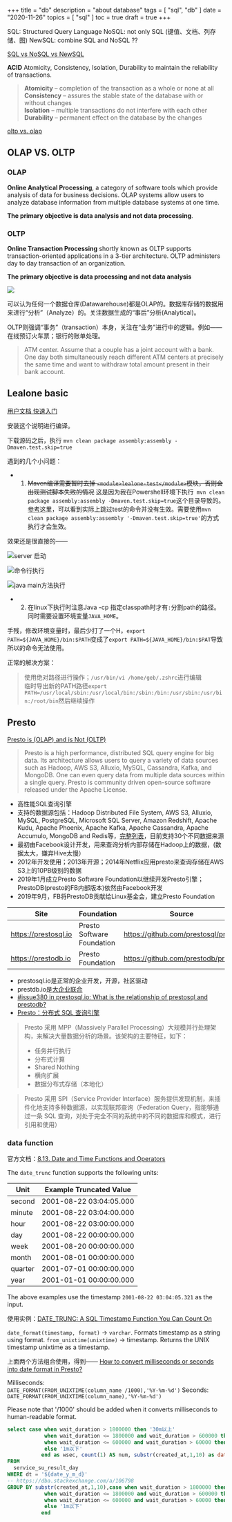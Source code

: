 +++
title = "db"
description = "about database"
tags = [
    "sql",
    "db"
]
date = "2020-11-26"
topics = [
    "sql"
]
toc = true
draft = true
+++

SQL: Structured Query Language
NoSQL: not only SQL (键值、文档、列存储、图)
NewSQL: combine SQL and NoSQL ??

[SQL vs NoSQL vs NewSQL](https://www.xenonstack.com/blog/sql-vs-nosql-vs-newsql)

**ACID**  Atomicity, Consistency, Isolation, Durability to maintain the reliability of transactions.   
>**Atomicity** – completion of the transaction as a whole or none at all   
>**Consistency** – assures the stable state of the database with or without changes  
>**Isolation** – multiple transactions do not interfere with each other  
>**Durability** – permanent effect on the database by the changes  

[oltp vs. olap](https://www.guru99.com/oltp-vs-olap.html)

## OLAP VS. OLTP

### OLAP
**Online Analytical Processing**, a category of software tools which provide analysis of data for business decisions. OLAP systems allow users to analyze database information from multiple database systems at one time.

**The primary objective is data analysis and not data processing**.

### OLTP
**Online Transaction Processing** shortly known as OLTP supports transaction-oriented applications in a 3-tier architecture. OLTP administers day to day transaction of an organization.

**The primary objective is data processing and not data analysis**

![](https://upload-images.jianshu.io/upload_images/3296949-667b7d275ee82eba.png?imageMogr2/auto-orient/strip%7CimageView2/2/w/1240)

可以认为任何一个数据仓库(Datawarehouse)都是OLAP的。数据库存储的数据用来进行“分析”（Analyze）的。关注数据生成的“事后”分析(Analytical)。

OLTP则强调“事务”（transaction）本身，关注在“业务”进行中的逻辑。例如——在线预订火车票；银行的账单处理。

>ATM center. Assume that a couple has a joint account with a bank. One day both simultaneously reach different ATM centers at precisely the same time and want to withdraw total amount present in their bank account.

## Lealone basic

[用户文档 快速入门](https://github.com/lealone/Lealone-Docs/blob/master/%E5%BA%94%E7%94%A8%E6%96%87%E6%A1%A3/%E7%94%A8%E6%88%B7%E6%96%87%E6%A1%A3.md)

安装这个说明进行编译。

下载源码之后，执行 `mvn clean package assembly:assembly -Dmaven.test.skip=true` 


遇到的几个小问题：

- 1. ~~Maven编译需要暂时去掉 `<module>lealone-test</module>`模块，否则会出现测试脚本失败的情况~~
这是因为我在Powershell环境下执行` mvn clean package assembly:assembly -Dmaven.test.skip=true`这个目录导致的。[参考](https://stackoverflow.com/a/6351739/1087122)这里，可以看到实际上跳过test的命令并没有生效。需要使用`mvn clean package assembly:assembly '-Dmaven.test.skip=true'`的方式执行才会生效。

效果还是很直接的——

![server 启动](https://upload-images.jianshu.io/upload_images/3296949-969f1fe012b279e6.png?imageMogr2/auto-orient/strip%7CimageView2/2/w/1240)

![命令行执行](https://upload-images.jianshu.io/upload_images/3296949-47e28bebab8e205e.png?imageMogr2/auto-orient/strip%7CimageView2/2/w/1240)

![java main方法执行](https://upload-images.jianshu.io/upload_images/3296949-f4cc8a6aa7732925.png?imageMogr2/auto-orient/strip%7CimageView2/2/w/1240)

- 2. 在linux下执行时注意Java -cp 指定classpath时才有`:`分割path的路径。同时需要设置环境变量`JAVA_HOME`。

手残，修改环境变量时，最后少打了一个H，`export PATH=${JAVA_HOME}/bin:$PATH`变成了`export PATH=${JAVA_HOME}/bin:$PAT`导致所以的命令无法使用。

正常的解决方案：

> 使用绝对路径进行操作；`/usr/bin/vi /home/geb/.zshrc`进行编辑  
>临时导出新的PATH路径`export PATH=/usr/local/sbin:/usr/local/bin:/sbin:/bin:/usr/sbin:/usr/bin:/root/bin`然后继续操作

## Presto

[Presto is (OLAP) and is Not (OLTP)](https://prestosql.io/docs/current/overview/use-cases.html)

>Presto is a high performance, distributed SQL query engine for big data. Its architecture allows users to query a variety of data sources such as Hadoop, AWS S3, Alluxio, MySQL, Cassandra, Kafka, and MongoDB. One can even query data from multiple data sources within a single query. Presto is community driven open-source software released under the Apache License.

- 高性能SQL查询引擎
- 支持的数据源包括：Hadoop Distributed File System, AWS S3, Alluxio, MySQL, PostgreSQL, Microsoft SQL Server, Amazon Redshift, Apache Kudu, Apache Phoenix, Apache Kafka, Apache Cassandra, Apache Accumulo, MongoDB and Redis等，[完整列表](https://prestosql.io/docs/current/connector.html)，目前支持30个不同数据来源
- 最初由Facebook设计开发，用来查询分析内部存储在Hadoop上的数据，(数据太大，嫌弃Hive太慢）
- 2012年开发使用；2013年开源；2014年Netflix应用presto来查询存储在AWS S3上的10PB级别的数据
- 2019年1月成立Presto Software Foundation以继续开发Presto引擎；PrestoDB(presto的FB内部版本)依然由Facebook开发
- 2019年9月，FB将PrestoDB贡献给Linux基金会，建立Presto Foundation

| Site | Foundation | Source | 
| --- | --- | --- | 
|https://prestosql.io|Presto Software Foundation|https://github.com/prestosql/presto|
|https://prestodb.io|Presto Foundation|https://github.com/prestodb/presto|

- prestosql.io是正常的企业开发，开源，社区驱动
- prestdb.io是[大企业联合](https://www.linuxfoundation.org/press-release/2019/09/facebook-uber-twitter-and-alibaba-form-presto-foundation-to-tackle-distributed-data-processing-at-scale/)
- [#issue380 in prestosql.io: What is the relationship of prestosql and prestodb?](https://github.com/prestosql/presto/issues/380)
- [Presto：分布式 SQL 查询引擎](https://yuzhouwan.com/posts/200906)

>Presto 采用 MPP（Massively Parallel Processing）大规模并行处理架构，来解决大量数据分析的场景。该架构的主要特征，如下：
>
>- 任务并行执行  
>- 分布式计算
>- Shared Nothing
>- 横向扩展
>- 数据分布式存储（本地化）

>Presto 采用 SPI（Service Provider Interface）服务提供发现机制，来插件化地支持多种数据源，以实现联邦查询（Federation Query，指能够通过一条 SQL 查询，对处于完全不同的系统中的不同的数据库和模式，进行引用和使用）

### data function

官方文档：[8.13. Date and Time Functions and Operators](https://prestodb.io/docs/current/functions/datetime.html) 

The `date_trunc` function supports the following units:

|Unit|Example Truncated Value|
|---------|---------|
|second|2001-08-22 03:04:05.000|
|minute|2001-08-22 03:04:00.000|
|hour|2001-08-22 03:00:00.000|
|day|2001-08-22 00:00:00.000|
|week|2001-08-20 00:00:00.000|
|month|2001-08-01 00:00:00.000|
|quarter|2001-07-01 00:00:00.000|
|year|2001-01-01 00:00:00.000|

The above examples use the timestamp `2001-08-22 03:04:05.321` as the input.

使用实例：[DATE_TRUNC: A SQL Timestamp Function You Can Count On](https://mode.com/blog/date-trunc-sql-timestamp-function-count-on/) 

`date_format(timestamp, format)` → `varchar`. Formats timestamp as a string using format. 
`from_unixtime(unixtime)` → timestamp. Returns the UNIX timestamp unixtime as a timestamp. 

上面两个方法组合使用，得到——
[How to convert milliseconds or seconds into date format in Presto?](http://evafengeva.blogspot.com/2017/09/how-to-convert-milliseconds-or-seconds.html)

Milliseconds:  
`DATE_FORMAT(FROM_UNIXTIME(column_name /1000),'%Y-%m-%d')`
Seconds:  
`DATE_FORMAT(FROM_UNIXTIME(column_name),'%Y-%m-%d')`

Please note that '/1000' should be added when it converts milliseconds to human-readable format.

```sql
select case when wait_duration > 1800000 then '30m以上'
            when wait_duration <= 1800000 and wait_duration > 600000 then '10~30m'
            when wait_duration <= 600000 and wait_duration > 60000 then '1~10m'
            else '1m以下'
           end as wsec, count(1) AS num, substr(created_at,1,10) as date
FROM
  service_su_result_day
WHERE dt = '${date_y_m_d}'
-- https://dba.stackexchange.com/a/106798
GROUP BY substr(created_at,1,10),case when wait_duration > 1800000 then '30m以上'
            when wait_duration <= 1800000 and wait_duration > 600000 then '10~30m'
            when wait_duration <= 600000 and wait_duration > 60000 then '1~10m'
            else '1m以下'
           end
```